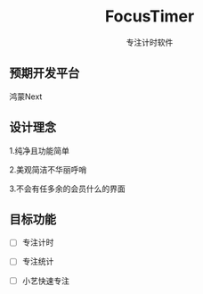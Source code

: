 <h1 align="center">
  FocusTimer
</h1>

<p align="center">
  专注计时软件
</p>

## 预期开发平台

鸿蒙Next

## 设计理念

1.纯净且功能简单

2.美观简洁不华丽呼哨

3.不会有任多余的会员什么的界面

## 目标功能

+ [ ] 专注计时

+ [ ] 专注统计

+ [ ] 小艺快速专注
